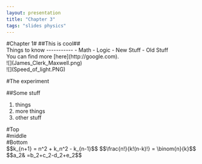 ```yaml
---
layout: presentation
title: "Chapter 3"
tags: "slides physics"
---
```


<section>
#Chapter 1#
##This is cool##
</section>
<section>
Things to know
-----------
- Math
- Logic
- New Stuff
- Old Stuff
</section>
<section>
You can find more [here](http://google.com).
</section>
<section>
![](James_Clerk_Maxwell.png)
</section>
<section>
![](Speed_of_light.PNG)

#The experiment
</section>
<section>
##Some stuff

1. things
2. more things
3. other stuff
</section>
<section>
<section>
#Top
</section>
<section>
#middle
</section>
<section>
#Bottom
</section>
</section>
<section>
$$k_{n+1} = n^2 + k_n^2 - k_{n-1}$$
$$\frac{n!}{k!(n-k)!} = \binom{n}{k}$$
$$a_2& =b_2+c_2-d_2+e_2$$
</section>
